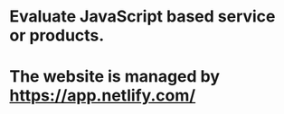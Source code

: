 # Evaluate JavaScript based service or products.
# The website is managed by https://app.netlify.com/

